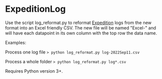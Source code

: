 # ExpeditionLog

Use the script log_reformat.py to reformat [Expedition](https://www.expeditionmarine.com) logs from the new format into an Excel friendly CSV. The new file will be named "Excel-<orignial name>" and will have each datapoint in its own column with the top row the data name.

Examples:

Process one log file
`> python log_reformat.py log-2022Sep11.csv`

Process a whole folder
`> python log_reformat.py log*.csv`

Requires Python version 3+.
